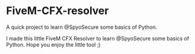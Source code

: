 # FiveM-CFX-resolver
A quick project to learn @SpyoSecure some basics of Python.

I made this little FiveM CFX Resolver to learn @SpyoSecure some basics of Python. Hope you enjoy the little tool ;)
